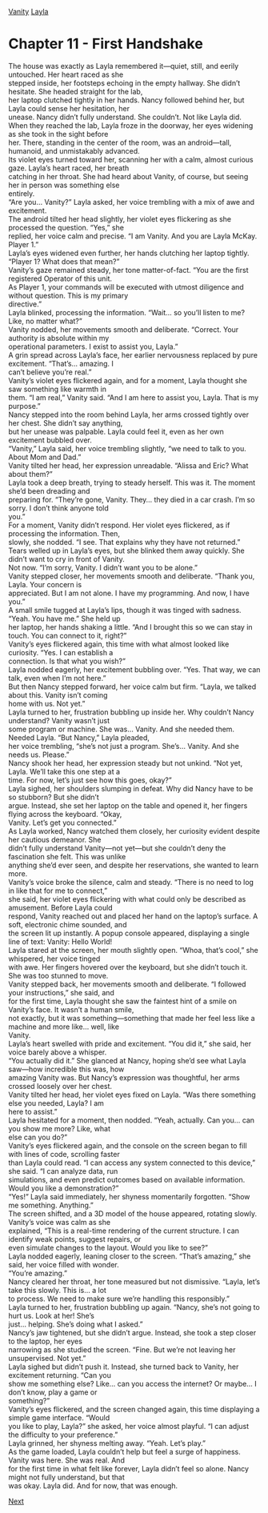 [Vanity](Vanity.md)
[Layla](Layla.md)

# Chapter 11 - First Handshake

The house was exactly as Layla remembered it—quiet, still, and eerily untouched. Her heart raced as she  
stepped inside, her footsteps echoing in the empty hallway. She didn’t hesitate. She headed straight for the lab,  
her laptop clutched tightly in her hands. Nancy followed behind her, but Layla could sense her hesitation, her  
unease. Nancy didn’t fully understand. She couldn’t. Not like Layla did.  
When they reached the lab, Layla froze in the doorway, her eyes widening as she took in the sight before  
her. There, standing in the center of the room, was an android—tall, humanoid, and unmistakably advanced.  
Its violet eyes turned toward her, scanning her with a calm, almost curious gaze. Layla’s heart raced, her breath  
catching in her throat. She had heard about Vanity, of course, but seeing her in person was something else  
entirely.  
“Are you… Vanity?” Layla asked, her voice trembling with a mix of awe and excitement.  
The android tilted her head slightly, her violet eyes flickering as she processed the question. “Yes,” she  
replied, her voice calm and precise. “I am Vanity. And you are Layla McKay. Player 1.”  
Layla’s eyes widened even further, her hands clutching her laptop tightly. “Player 1? What does that mean?”  
Vanity’s gaze remained steady, her tone matter-of-fact. “You are the first registered Operator of this unit.  
As Player 1, your commands will be executed with utmost diligence and without question. This is my primary  
directive.”  
Layla blinked, processing the information. “Wait… so you’ll listen to me? Like, no matter what?”  
Vanity nodded, her movements smooth and deliberate. “Correct. Your authority is absolute within my  
operational parameters. I exist to assist you, Layla.”  
A grin spread across Layla’s face, her earlier nervousness replaced by pure excitement. “That’s… amazing. I  
can’t believe you’re real.”  
Vanity’s violet eyes flickered again, and for a moment, Layla thought she saw something like warmth in  
them. “I am real,” Vanity said. “And I am here to assist you, Layla. That is my purpose.”  
Nancy stepped into the room behind Layla, her arms crossed tightly over her chest. She didn’t say anything,  
but her unease was palpable. Layla could feel it, even as her own excitement bubbled over.  
“Vanity,” Layla said, her voice trembling slightly, “we need to talk to you. About Mom and Dad.”  
Vanity tilted her head, her expression unreadable. “Alissa and Eric? What about them?”  
Layla took a deep breath, trying to steady herself. This was it. The moment she’d been dreading and  
preparing for. “They’re gone, Vanity. They… they died in a car crash. I’m so sorry. I don’t think anyone told  
you.”  
For a moment, Vanity didn’t respond. Her violet eyes flickered, as if processing the information. Then,  
slowly, she nodded. “I see. That explains why they have not returned.”  
Tears welled up in Layla’s eyes, but she blinked them away quickly. She didn’t want to cry in front of Vanity.  
Not now. “I’m sorry, Vanity. I didn’t want you to be alone.”  
Vanity stepped closer, her movements smooth and deliberate. “Thank you, Layla. Your concern is  
appreciated. But I am not alone. I have my programming. And now, I have you.”  
A small smile tugged at Layla’s lips, though it was tinged with sadness. “Yeah. You have me.” She held up  
her laptop, her hands shaking a little. “And I brought this so we can stay in touch. You can connect to it, right?”  
Vanity’s eyes flickered again, this time with what almost looked like curiosity. “Yes. I can establish a  
connection. Is that what you wish?”  
Layla nodded eagerly, her excitement bubbling over. “Yes. That way, we can talk, even when I’m not here.”  
But then Nancy stepped forward, her voice calm but firm. “Layla, we talked about this. Vanity isn’t coming  
home with us. Not yet.”  
Layla turned to her, frustration bubbling up inside her. Why couldn’t Nancy understand? Vanity wasn’t just  
some program or machine. She was… Vanity. And she needed them. Needed Layla. “But Nancy,” Layla pleaded,  
her voice trembling, “she’s not just a program. She’s… Vanity. And she needs us. Please.”  
Nancy shook her head, her expression steady but not unkind. “Not yet, Layla. We’ll take this one step at a  
time. For now, let’s just see how this goes, okay?”  
Layla sighed, her shoulders slumping in defeat. Why did Nancy have to be so stubborn? But she didn’t  
argue. Instead, she set her laptop on the table and opened it, her fingers flying across the keyboard. “Okay,  
Vanity. Let’s get you connected.”  
As Layla worked, Nancy watched them closely, her curiosity evident despite her cautious demeanor. She  
didn’t fully understand Vanity—not yet—but she couldn’t deny the fascination she felt. This was unlike  
anything she’d ever seen, and despite her reservations, she wanted to learn more.  
Vanity’s voice broke the silence, calm and steady. “There is no need to log in like that for me to connect,”  
she said, her violet eyes flickering with what could only be described as amusement. Before Layla could  
respond, Vanity reached out and placed her hand on the laptop’s surface. A soft, electronic chime sounded, and  
the screen lit up instantly. A popup console appeared, displaying a single line of text: Vanity: Hello World!  
Layla stared at the screen, her mouth slightly open. “Whoa, that’s cool,” she whispered, her voice tinged  
with awe. Her fingers hovered over the keyboard, but she didn’t touch it. She was too stunned to move.  
Vanity stepped back, her movements smooth and deliberate. “I followed your instructions,” she said, and  
for the first time, Layla thought she saw the faintest hint of a smile on Vanity’s face. It wasn’t a human smile,  
not exactly, but it was something—something that made her feel less like a machine and more like… well, like  
Vanity.  
Layla’s heart swelled with pride and excitement. “You did it,” she said, her voice barely above a whisper.  
“You actually did it.” She glanced at Nancy, hoping she’d see what Layla saw—how incredible this was, how  
amazing Vanity was. But Nancy’s expression was thoughtful, her arms crossed loosely over her chest.  
Vanity tilted her head, her violet eyes fixed on Layla. “Was there something else you needed, Layla? I am  
here to assist.”  
Layla hesitated for a moment, then nodded. “Yeah, actually. Can you… can you show me more? Like, what  
else can you do?”  
Vanity’s eyes flickered again, and the console on the screen began to fill with lines of code, scrolling faster  
than Layla could read. “I can access any system connected to this device,” she said. “I can analyze data, run  
simulations, and even predict outcomes based on available information. Would you like a demonstration?”  
“Yes!” Layla said immediately, her shyness momentarily forgotten. “Show me something. Anything.”  
The screen shifted, and a 3D model of the house appeared, rotating slowly. Vanity’s voice was calm as she  
explained, “This is a real-time rendering of the current structure. I can identify weak points, suggest repairs, or  
even simulate changes to the layout. Would you like to see?”  
Layla nodded eagerly, leaning closer to the screen. “That’s amazing,” she said, her voice filled with wonder.  
“You’re amazing.”  
Nancy cleared her throat, her tone measured but not dismissive. “Layla, let’s take this slowly. This is… a lot  
to process. We need to make sure we’re handling this responsibly.”  
Layla turned to her, frustration bubbling up again. “Nancy, she’s not going to hurt us. Look at her! She’s  
just… helping. She’s doing what I asked.”  
Nancy’s jaw tightened, but she didn’t argue. Instead, she took a step closer to the laptop, her eyes  
narrowing as she studied the screen. “Fine. But we’re not leaving her unsupervised. Not yet.”  
Layla sighed but didn’t push it. Instead, she turned back to Vanity, her excitement returning. “Can you  
show me something else? Like… can you access the internet? Or maybe… I don’t know, play a game or  
something?”  
Vanity’s eyes flickered, and the screen changed again, this time displaying a simple game interface. “Would  
you like to play, Layla?” she asked, her voice almost playful. “I can adjust the difficulty to your preference.”  
Layla grinned, her shyness melting away. “Yeah. Let’s play.”  
As the game loaded, Layla couldn’t help but feel a surge of happiness. Vanity was here. She was real. And  
for the first time in what felt like forever, Layla didn’t feel so alone. Nancy might not fully understand, but that  
was okay. Layla did. And for now, that was enough.

[Next](112.md)